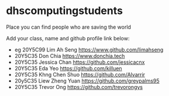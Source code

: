 # dhscomputingstudents
Place you can find people who are saving the world

Add your class, name and github profile link below:
- eg 20Y5C99 Lim Ah Seng https://www.github.com/limahseng
- 20Y5C35 Don Chia https://www.donchia.tech
- 20Y5C35 Jessica Chan https://github.com/jessicacnx
- 20Y5C35 Eda Yeo https://github.com/killuen
- 20Y5C35 Khng Chen Shuo https://github.com/Alvarrir
- 20y5C35 Liew Zheng Yuan https://github.com/greypalms95
- 20Y5C35 Trevor Ong https://github.com/trevorongys
